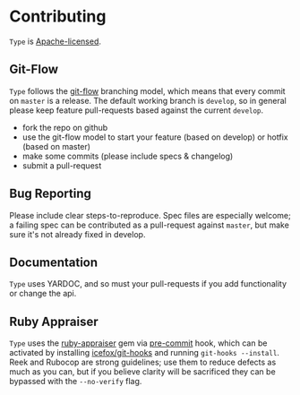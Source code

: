 # Contributing

`Type` is [Apache-licensed](LICENSE.txt).

## Git-Flow

`Type` follows the [git-flow][] branching model, which means that every
commit on `master` is a release. The default working branch is `develop`, so
in general please keep feature pull-requests based against the current
`develop`.

 - fork the repo on github
 - use the git-flow model to start your feature (based on develop) or
   hotfix (based on master)
 - make some commits (please include specs & changelog)
 - submit a pull-request

## Bug Reporting

Please include clear steps-to-reproduce. Spec files are especially welcome;
a failing spec can be contributed as a pull-request against `master`, but make
sure it's not already fixed in develop.

## Documentation

`Type` uses YARDOC, and so must your pull-requests if you add functionality or
change the api.

## Ruby Appraiser

`Type` uses the [ruby-appraiser][] gem via [pre-commit][] hook, which can be
activated by installing [icefox/git-hooks][] and running `git-hooks --install`.
Reek and Rubocop are strong guidelines; use them to reduce defects as much as
you can, but if you believe clarity will be sacrificed they can be bypassed
with the `--no-verify` flag.

[git-flow]: http://nvie.com/posts/a-successful-git-branching-model/
[pre-commit]: .githooks/pre-commit/ruby-appraiser
[ruby-appraiser]: https://github.com/simplymeasured/ruby-appraiser
[icefox/git-hooks]: https://github.com/icefox/git-hooks
[pull-request-hack]: http://felixge.de/2013/03/11/the-pull-request-hack.html
